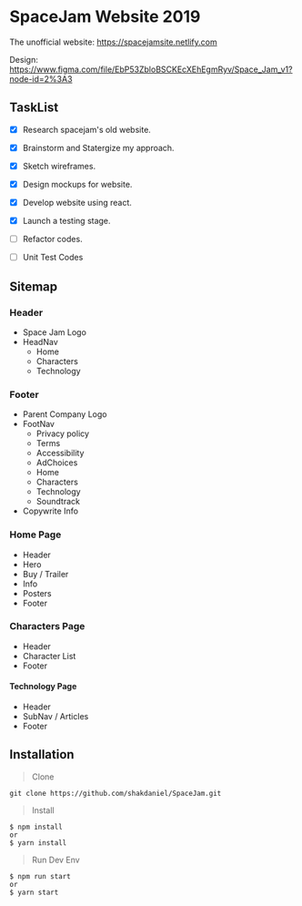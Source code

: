 # SpaceJam Website 2019

The unofficial website: https://spacejamsite.netlify.com

Design: https://www.figma.com/file/EbP53ZbloBSCKEcXEhEgmRyv/Space_Jam_v1?node-id=2%3A3

## TaskList

- [x] Research spacejam's old website.
- [x] Brainstorm and Statergize my approach.
- [x] Sketch wireframes.
- [x] Design mockups for website.
- [x] Develop website using react.
- [x] Launch a testing stage.
- [ ] Refactor codes.
- [ ] Unit Test Codes


## Sitemap

### Header

- Space Jam Logo
- HeadNav
  - Home
  - Characters
  - Technology

### Footer

- Parent Company Logo
- FootNav
  - Privacy policy
  - Terms
  - Accessibility
  - AdChoices
  - Home
  - Characters
  - Technology
  - Soundtrack
- Copywrite Info

### Home Page

- Header
- Hero
- Buy / Trailer
- Info
- Posters
- Footer

### Characters Page

- Header
- Character List
- Footer

#### Technology Page

- Header
- SubNav / Articles
- Footer

## Installation

> Clone

```shell
git clone https://github.com/shakdaniel/SpaceJam.git
```

> Install

```shell
$ npm install
or
$ yarn install
```

> Run Dev Env

```shell
$ npm run start
or
$ yarn start
```
